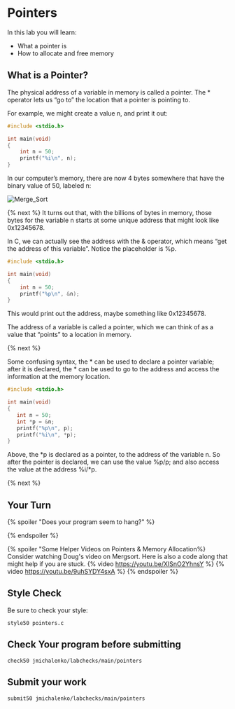 # Pointers

In this lab you will learn:

- What a pointer is
- How to allocate and free memory

## What is a Pointer?
The physical address of a variable in memory is called a pointer. The * operator lets us “go to” the location that a pointer is pointing to.

For example, we might create a value n, and print it out:
```c
#include <stdio.h>

int main(void)
{
    int n = 50;
    printf("%i\n", n);
}
```
In our computer’s memory, there are now 4 bytes somewhere that have the binary value of 50, labeled n:

![Merge_Sort](https://raw.githubusercontent.com/jmichalenko/cs50labs/2020/pointers/memory.png)

{% next %}
It turns out that, with the billions of bytes in memory, those bytes for the variable n starts at some unique address that might look like 0x12345678.

In C, we can actually see the address with the & operator, which means “get the address of this variable”. Notice the placeholder is %p.
```c
#include <stdio.h>

int main(void)
{
    int n = 50;
    printf("%p\n", &n);
}
```
This would print out the address, maybe something like 0x12345678.

The address of a variable is called a pointer, which we can think of as a value that “points” to a location in memory. 

{% next %}

Some confusing syntax, the * can be used to declare a pointer variable; after it is declared, the * can be used to go to the address and access the information at the memory location.

```c
#include <stdio.h>

int main(void)
{
   int n = 50;
   int *p = &n;
   printf("%p\n", p);
   printf("%i\n", *p);
}
```
Above, the *p is declared as a pointer, to the address of the variable n.  So after the pointer is declared, we can use the value %p/p; and also access the value at the address %i/*p.

{% next %}

## Your Turn


{% spoiler "Does your program seem to hang?" %}


{% endspoiler %}

{% spoiler "Some Helper Videos on Pointers & Memory Allocation%}
Consider watching Doug's video on Mergsort.  Here is also a code along that might help if you are stuck.
{% video https://youtu.be/XISnO2YhnsY %}
{% video https://youtu.be/9uhSYDY4sxA %}
{% endspoiler %}

## Style Check
Be sure to check your style:

```
style50 pointers.c
```
## Check Your program before submitting
```
check50 jmichalenko/labchecks/main/pointers
```
## Submit your work
```
submit50 jmichalenko/labchecks/main/pointers
```

